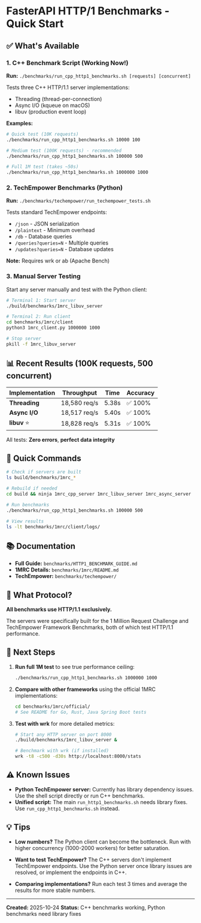 # FasterAPI HTTP/1 Benchmarks - Quick Start

## ✅ What's Available

### 1. C++ Benchmark Script (Working Now!)
**Run:** `./benchmarks/run_cpp_http1_benchmarks.sh [requests] [concurrent]`

Tests three C++ HTTP/1.1 server implementations:
- Threading (thread-per-connection)
- Async I/O (kqueue on macOS)
- libuv (production event loop)

**Examples:**
```bash
# Quick test (10K requests)
./benchmarks/run_cpp_http1_benchmarks.sh 10000 100

# Medium test (100K requests) - recommended
./benchmarks/run_cpp_http1_benchmarks.sh 100000 500

# Full 1M test (takes ~50s)
./benchmarks/run_cpp_http1_benchmarks.sh 1000000 1000
```

### 2. TechEmpower Benchmarks (Python)
**Run:** `./benchmarks/techempower/run_techempower_tests.sh`

Tests standard TechEmpower endpoints:
- `/json` - JSON serialization
- `/plaintext` - Minimum overhead
- `/db` - Database queries
- `/queries?queries=N` - Multiple queries
- `/updates?queries=N` - Database updates

**Note:** Requires wrk or ab (Apache Bench)

### 3. Manual Server Testing

Start any server manually and test with the Python client:

```bash
# Terminal 1: Start server
./build/benchmarks/1mrc_libuv_server

# Terminal 2: Run client
cd benchmarks/1mrc/client
python3 1mrc_client.py 1000000 1000

# Stop server
pkill -f 1mrc_libuv_server
```

## 📊 Recent Results (100K requests, 500 concurrent)

| Implementation | Throughput | Time | Accuracy |
|----------------|-----------|------|----------|
| **Threading** | 18,580 req/s | 5.38s | ✅ 100% |
| **Async I/O** | 18,517 req/s | 5.40s | ✅ 100% |
| **libuv** ⭐ | 18,828 req/s | 5.31s | ✅ 100% |

All tests: **Zero errors**, **perfect data integrity**

## 🔧 Quick Commands

```bash
# Check if servers are built
ls build/benchmarks/1mrc_*

# Rebuild if needed
cd build && ninja 1mrc_cpp_server 1mrc_libuv_server 1mrc_async_server

# Run benchmarks
./benchmarks/run_cpp_http1_benchmarks.sh 100000 500

# View results
ls -lt benchmarks/1mrc/client/logs/
```

## 📚 Documentation

- **Full Guide:** `benchmarks/HTTP1_BENCHMARK_GUIDE.md`
- **1MRC Details:** `benchmarks/1mrc/README.md`
- **TechEmpower:** `benchmarks/techempower/`

## 🎯 What Protocol?

**All benchmarks use HTTP/1.1 exclusively.**

The servers were specifically built for the 1 Million Request Challenge and TechEmpower Framework Benchmarks, both of which test HTTP/1.1 performance.

## 🚀 Next Steps

1. **Run full 1M test** to see true performance ceiling:
   ```bash
   ./benchmarks/run_cpp_http1_benchmarks.sh 1000000 1000
   ```

2. **Compare with other frameworks** using the official 1MRC implementations:
   ```bash
   cd benchmarks/1mrc/official/
   # See README for Go, Rust, Java Spring Boot tests
   ```

3. **Test with wrk** for more detailed metrics:
   ```bash
   # Start any HTTP server on port 8000
   ./build/benchmarks/1mrc_libuv_server &

   # Benchmark with wrk (if installed)
   wrk -t8 -c500 -d30s http://localhost:8000/stats
   ```

## ⚠️ Known Issues

- **Python TechEmpower server:** Currently has library dependency issues. Use the shell script directly or run C++ benchmarks.
- **Unified script:** The main `run_http1_benchmarks.sh` needs library fixes. Use `run_cpp_http1_benchmarks.sh` instead.

## 💡 Tips

- **Low numbers?** The Python client can become the bottleneck. Run with higher concurrency (1000-2000 workers) for better saturation.

- **Want to test TechEmpower?** The C++ servers don't implement TechEmpower endpoints. Use the Python server once library issues are resolved, or implement the endpoints in C++.

- **Comparing implementations?** Run each test 3 times and average the results for more stable numbers.

---

**Created:** 2025-10-24
**Status:** C++ benchmarks working, Python benchmarks need library fixes
